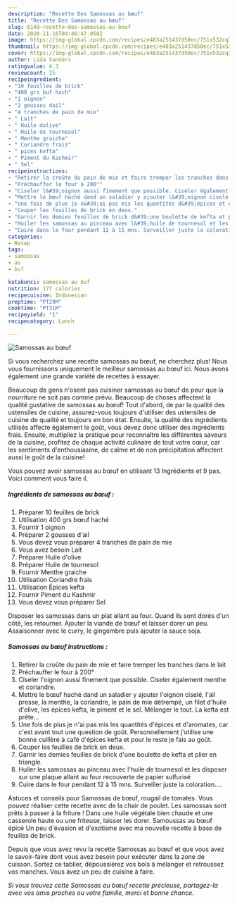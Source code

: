 ```yaml
---
description: "Recette Des Samossas au bœuf"
title: "Recette Des Samossas au bœuf"
slug: 6149-recette-des-samossas-au-bouf
date: 2020-11-16T04:46:47.058Z
image: https://img-global.cpcdn.com/recipes/e483a251437d50ec/751x532cq70/samossas-au-boeuf-photo-principale-de-la-recette.jpg
thumbnail: https://img-global.cpcdn.com/recipes/e483a251437d50ec/751x532cq70/samossas-au-boeuf-photo-principale-de-la-recette.jpg
cover: https://img-global.cpcdn.com/recipes/e483a251437d50ec/751x532cq70/samossas-au-boeuf-photo-principale-de-la-recette.jpg
author: Lida Sanders
ratingvalue: 4.3
reviewcount: 15
recipeingredient:
- "10 feuilles de brick"
- "400 grs buf hach"
- "1 oignon"
- "2 gousses dail"
- "4 tranches de pain de mie"
- " Lait"
- " Huile dolive"
- " Huile de tournesol"
- " Menthe graiche"
- " Coriandre frais"
- " pices kefta"
- " Piment du Kashmir"
- " Sel"
recipeinstructions:
- "Retirer la croûte du pain de mie et faire tremper les tranches dans le lait"
- "Préchauffer le four à 200°"
- "Ciseler l&#39;oignon aussi finement que possible. Ciseler également menthe et coriandre."
- "Mettre le bœuf haché dand un saladier y ajouter l&#39;oignon ciselé, l&#39;ail presse, la menthe, la coriandre, le pain de mie détrempé, un filet d&#39;huile d&#39;olive, les épices kefta, le piment et le sel. Mélanger le tout. La kefta est prête..."
- "Une fois de plus je n&#39;ai pas mis les quantités d&#39;épices et d&#39;aromates, car c&#39;est avant tout une question de goût. Personnellement j&#39;utilise une bonne cuillère à café d&#39;épices kefta et pour le reste je fais au goût."
- "Couper les feuilles de brick en deux."
- "Garnir les demies feuilles de brick d&#39;une boulette de kefta et plier en triangle."
- "Huiler les samossas au pinceau avec l&#39;huile de tournesol et les disposer sur une plaque allant au four recouverte de papier sulfurisé"
- "Cuire dans le four pendant 12 à 15 mns. Surveiller juste la coloration...."
categories:
- Resep
tags:
- samossas
- au
- buf

katakunci: samossas au buf 
nutrition: 177 calories
recipecuisine: Indonesian
preptime: "PT29M"
cooktime: "PT31M"
recipeyield: "1"
recipecategory: Lunch

---
```



![Samossas au bœuf](https://img-global.cpcdn.com/recipes/e483a251437d50ec/751x532cq70/samossas-au-boeuf-photo-principale-de-la-recette.jpg)

Si vous recherchez une recette samossas au bœuf, ne cherchez plus! Nous vous fournissons uniquement le meilleur samossas au bœuf ici. Nous avons également une grande variété de recettes à essayer.

Beaucoup de gens n'osent pas cuisiner samossas au bœuf de peur que la nourriture ne soit pas comme prévu. Beaucoup de choses affectent la qualité gustative de samossas au bœuf! Tout d'abord, de par la qualité des ustensiles de cuisine, assurez-vous toujours d'utiliser des ustensiles de cuisine de qualité et toujours en bon état. Ensuite, la qualité des ingrédients utilisés affecte également le goût, vous devez donc utiliser des ingrédients frais. Ensuite, multipliez la pratique pour reconnaître les différentes saveurs de la cuisine, profitez de chaque activité culinaire de tout votre cœur, car les sentiments d'enthousiasme, de calme et de non précipitation affectent aussi le goût de la cuisine!

<!--inarticleads1-->

Vous pouvez avoir samossas au bœuf en utilisant 13 Ingrédients et 9 pas. Voici comment vous faire il.

##### Ingrédients de samossas au bœuf :

1. Préparer 10 feuilles de brick
1. Utilisation 400 grs bœuf haché
1. Fournir 1 oignon
1. Préparer 2 gousses d&#39;ail
1. Vous devez vous préparer 4 tranches de pain de mie
1. Vous avez besoin  Lait
1. Préparer  Huile d&#39;olive
1. Préparer  Huile de tournesol
1. Fournir  Menthe graiche
1. Utilisation  Coriandre frais
1. Utilisation  Épices kefta
1. Fournir  Piment du Kashmir
1. Vous devez vous préparer  Sel


Disposer les samossas dans un plat allant au four. Quand ils sont dorés d&#39;un côté, les retourner. Ajouter la viande de bœuf et laisser dorer un peu. Assaisonner avec le curry, le gingembre puis ajouter la sauce soja. 

<!--inarticleads2-->

##### Samossas au bœuf instructions :

1. Retirer la croûte du pain de mie et faire tremper les tranches dans le lait
1. Préchauffer le four à 200°
1. Ciseler l&#39;oignon aussi finement que possible. Ciseler également menthe et coriandre.
1. Mettre le bœuf haché dand un saladier y ajouter l&#39;oignon ciselé, l&#39;ail presse, la menthe, la coriandre, le pain de mie détrempé, un filet d&#39;huile d&#39;olive, les épices kefta, le piment et le sel. Mélanger le tout. La kefta est prête...
1. Une fois de plus je n&#39;ai pas mis les quantités d&#39;épices et d&#39;aromates, car c&#39;est avant tout une question de goût. Personnellement j&#39;utilise une bonne cuillère à café d&#39;épices kefta et pour le reste je fais au goût.
1. Couper les feuilles de brick en deux.
1. Garnir les demies feuilles de brick d&#39;une boulette de kefta et plier en triangle.
1. Huiler les samossas au pinceau avec l&#39;huile de tournesol et les disposer sur une plaque allant au four recouverte de papier sulfurisé
1. Cuire dans le four pendant 12 à 15 mns. Surveiller juste la coloration....


Astuces et conseils pour Samossas de bœuf, rougail de tomates. Vous pouvez réaliser cette recette avec de la chair de poulet. Les samossas sont prêts à passer à la friture ! Dans une huile végétale bien chaude et une casserole haute ou une friteuse, laisser les dorer. Samoussas au bœuf épicé Un peu d&#39;évasion et d&#39;exotisme avec ma nouvelle recette à base de feuilles de brick. 

<!--inarticleads1-->

<p>
Depuis que vous avez revu la recette Samossas au bœuf et que vous avez le savoir-faire dont vous avez besoin pour exécuter dans la zone de cuisson. Sortez ce tablier, dépoussiérez vos bols à mélanger et retroussez vos manches. Vous avez un peu de cuisine à faire.
</p>

<p>
<i>Si vous trouvez cette Samossas au bœuf recette précieuse, partagez-la avec vos amis proches ou votre famille, merci et bonne chance.</i>
</p>
